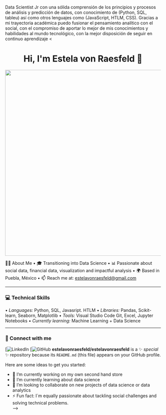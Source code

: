 




Data Scientist Jr con una sólida comprensión de los principios y procesos de análisis y predicción de datos, con conocimiento de (Python, SQL, tableu) así como otros lenguajes como (JavaScript, HTLM, CSS). Gracias a mi trayectoria académica puedo fusionar el pensamiento analítico con el social, con el compromiso de aportar lo mejor de mis conocimientos y habilidades al mundo tecnológico, con la mejor disposición de seguir en continuo aprendizaje 
<

<h1 align="center">Hi, I'm Estela von Raesfeld 👋</h1>

<p align="center">
  <img src="https://www.google.com.mx/url?sa=i&url=https%3A%2F%2Fbuiltin.com%2Fdata-science&psig=AOvVaw06MU-Kd0s2xVh_9OV86G2y&ust=1748541782130000&source=images&cd=vfe&opi=89978449&ved=0CBQQjRxqFwoTCOD5zfPfxo0DFQAAAAAdAAAAABAE" width="600"/>
</p>

👩‍💻 About Me
•⁠ ⁠🎓  Transitioning into Data Science
•⁠  ⁠📊 Passionate about social data, financial data, visualization and impactful analysis
•⁠  ⁠🌍 Based in Puebla, México
•⁠  ⁠📫 Reach me at: estelavonraesfeld@gmail.com

---

### 💻 Technical Skills
•⁠  ⁠*Languages:* Python, SQL, Javasript. HTLM
•⁠  ⁠*Libraries:* Pandas, Scikit-learn, Seaborn, Matplotlib
•⁠  ⁠*Tools:* Visual Studio Code Git, Excel, Jupyter Notebooks
•⁠  ⁠*Currently learning:* Machine Learning + Data Science 


---

### 🔗 Connect with me
[![LinkedIn](www.linkedin.com/in/estelavonraesfeld)
[![GitHub]()
**estelavonraesfeld/estelavonraesfeld** is a ✨ _special_ ✨ repository because its `README.md` (this file) appears on your GitHub profile.

Here are some ideas to get you started:

- 🔭 I’m currently working on my own second hand store 
- 🌱 I’m currently learning about data science 
- 👯 I’m looking to collaborate on new projects of data science or data analytics 
- ⚡ Fun fact: I´m equally passionate about tackling social challenges and solving technical problems.  
-->
